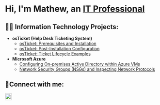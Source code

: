 <h1>Hi, I'm Mathew, an <a href="https://www.linkedin.com/in/mathew-perez-6698b628a/">IT Professional</a></h1>

<h2>👨‍💻 Information Technology Projects:</h2>

- <b>osTicket (Help Desk Ticketing System)</b>
  - [osTicket: Prerequisites and Installation](https://github.com/mathew-perez/osticket-prereqs/)
  - [osTicket: Post-Installation Configuration](https://github.com/mathew-perez/post-install-config)
  - [osTicket: Ticket Lifecycle Examples](https://github.com/mathew-perez/ticket-lifecycle)
- <b>Microsoft Azure</b>
  - [Configuring On-premises Active Directory within Azure VMs](https://github.com/mathew-perez/configure-ad)
  - [Network Security Groups (NSGs) and Inspecting Network Protocols](https://github.com/mathew-perez/azure-network-protocols)

<h2>🤳Connect with me:</h2>

[<img align="left" alt="Josh | LinkedIn" width="22px" src="https://cdn.jsdelivr.net/npm/simple-icons@v3/icons/linkedin.svg" />][linkedin]

[linkedin]: https://www.linkedin.com/in/mathew-perez-6698b628a/
